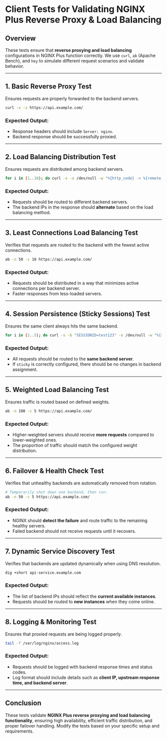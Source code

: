 # Client Tests for Validating NGINX Plus Reverse Proxy & Load Balancing

## Overview
These tests ensure that **reverse proxying and load balancing** configurations in NGINX Plus function correctly. We use `curl`, `ab` (Apache Bench), and `hey` to simulate different request scenarios and validate behavior.

---

## 1. **Basic Reverse Proxy Test**
Ensures requests are properly forwarded to the backend servers.

```sh
curl -v -s https://api.example.com/
```

### Expected Output:
- Response headers should include `Server: nginx`.
- Backend response should be successfully proxied.

---

## 2. **Load Balancing Distribution Test**
Ensures requests are distributed among backend servers.

```sh
for i in {1..10}; do curl -s -o /dev/null -w "%{http_code} -> %{remote_ip}\n" https://api.example.com/; done
```

### Expected Output:
- Requests should be routed to different backend servers.
- The backend IPs in the response should **alternate** based on the load balancing method.

---

## 3. **Least Connections Load Balancing Test**
Verifies that requests are routed to the backend with the fewest active connections.

```sh
ab -n 50 -c 10 https://api.example.com/
```

### Expected Output:
- Requests should be distributed in a way that minimizes active connections per backend server.
- Faster responses from less-loaded servers.

---

## 4. **Session Persistence (Sticky Sessions) Test**
Ensures the same client always hits the same backend.

```sh
for i in {1..5}; do curl -s -b "SESSIONID=test123" -o /dev/null -w "%{remote_ip}\n" https://api.example.com/; done
```

### Expected Output:
- All requests should be routed to the **same backend server**.
- If `sticky` is correctly configured, there should be no changes in backend assignment.

---

## 5. **Weighted Load Balancing Test**
Ensures traffic is routed based on defined weights.

```sh
ab -n 100 -c 5 https://api.example.com/
```

### Expected Output:
- Higher-weighted servers should receive **more requests** compared to lower-weighted ones.
- The proportion of traffic should match the configured weight distribution.

---

## 6. **Failover & Health Check Test**
Verifies that unhealthy backends are automatically removed from rotation.

```sh
# Temporarily shut down one backend, then run:
ab -n 50 -c 5 https://api.example.com/
```

### Expected Output:
- NGINX should **detect the failure** and route traffic to the remaining healthy servers.
- Failed backend should not receive requests until it recovers.

---

## 7. **Dynamic Service Discovery Test**
Verifies that backends are updated dynamically when using DNS resolution.

```sh
dig +short api-service.example.com
```

### Expected Output:
- The list of backend IPs should reflect the **current available instances**.
- Requests should be routed to **new instances** when they come online.

---

## 8. **Logging & Monitoring Test**
Ensures that proxied requests are being logged properly.

```sh
tail -f /var/log/nginx/access.log
```

### Expected Output:
- Requests should be logged with backend response times and status codes.
- Log format should include details such as **client IP, upstream response time, and backend server**.

---

## Conclusion
These tests validate **NGINX Plus reverse proxying and load balancing functionality**, ensuring high availability, efficient traffic distribution, and proper failover handling. Modify the tests based on your specific setup and requirements.

